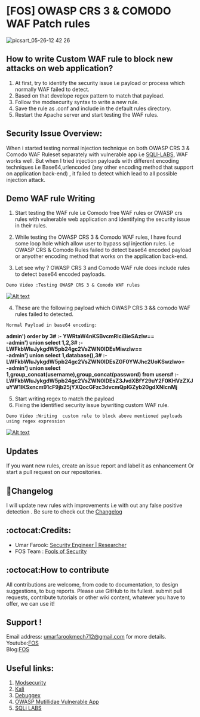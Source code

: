 # [FOS] OWASP CRS 3 & COMODO WAF Patch rules
![picsart_05-26-12 42 26](https://cloud.githubusercontent.com/assets/22318677/26484647/f8728c7c-4210-11e7-822d-7d3a19ca95e5.jpg)
## How to write Custom WAF rule to block new attacks on web application?
   1. At first, try to identify the security issue i.e payload or process which normally  WAF failed to detect. 
   2. Based on that develope regex pattern to match that payload. 
   3. Follow the modsecurity syntax to  write a new rule.
   4. Save the rule as .conf and include in the default rules directory.
   5. Restart the Apache server and start testing the WAF rules. 


## Security Issue Overview:
When i started testing normal injection technique on both OWASP CRS 3 & Comodo WAF Ruleset  separately with vulnerable app i.e [SQLI-LABS](https://github.com/Audi-1/sqli-labs), WAF works well. But when I tried injection payloads with different encoding techniques i.e Base64,urlencoded  (any other encoding method that support on application back-end) , it failed to detect  which lead to all possible injection attack.
   

## Demo WAF rule Writing 

1. Start testing the WAF rule i.e Comodo free WAF rules or OWASP crs rules with vulnerable web application and identifying the security issue in their rules.

2. While testing the OWASP CRS 3 &  Comodo WAF rules, I  have found  some loop hole which allow user to bypass sql injection rules. i.e OWASP CRS & Comodo Rules failed to detect base64 encoded payload or anyother encoding method that works on the application back-end.
 
3. Let see why ? OWASP CRS 3 and Comodo WAF rule does include rules to detect base64 encoded payloads.

 `Demo Video :Testing OWASP CRS 3 & Comodo WAF rules`

[![Alt text](https://img.youtube.com/vi/_CgNY9u94LU/0.jpg)](https://www.youtube.com/watch?v=_CgNY9u94LU)


4. These are the following payload which OWASP CRS 3 && comodo WAF rules failed to detected. <br>

`Normal Payload in base64 encoding:`

**admin') order by 3# :- YWRtaW4nKSBvcmRlciBieSAzIw==  <br /> 
 -admin') union select 1,2,3# :- LWFkbWluJykgdW5pb24gc2VsZWN0IDEsMiwzIw== <br />
 -admin') union select 1,database(),3# :- LWFkbWluJykgdW5pb24gc2VsZWN0IDEsZGF0YWJhc2UoKSwzIwo= <br />
 -admin') union select 1,group_concat(username),group_concat(password) from users# :-    LWFkbWluJykgdW5pb24gc2VsZWN0IDEsZ3JvdXBfY29uY2F0KHVzZXJuYW1lKSxncm91cF9jb25jYXQocGFzc3dvcmQpIGZyb20gdXNlcnMj**
 
 5. Start writing regex to match the payload
 6. Fixing the identified security issue  bywriting custom WAF rule.

`Demo Video :Writing  custom rule to block above mentioned payloads using regex expression`

[![Alt text](https://img.youtube.com/vi/e248UPpkca0/0.jpg)](https://www.youtube.com/watch?v=e248UPpkca0)


## Updates
If you want new rules, create an issue report and label it as enhancement Or start a pull request on our repositories.

## :scroll:Changelog
I will update new rules with  improvements i.e with out any false positive detection . Be sure to check out the [Changelog](https://github.com/umarfarook882/WAF-Rule-Writing-part-2/wiki/Change-Log)
 
## :octocat:Credits:
* Umar Farook: [Security Engineer | Researcher](https://www.linkedin.com/in/umar-farook-a45603101)
* FOS Team : [Fools of Security](https://www.youtube.com/channel/UCEBHO0kD1WFvIhf9wBCU-VQ)

## :octocat:How to contribute
All contributions are welcome, from code to documentation, to design suggestions, to bug reports.
Please use GitHub to its fullest. submit pull requests, contribute tutorials or other wiki content, whatever 
you have to offer, we can use it!

## Support !
  Email address: umarfarookmech712@gmail.com  for more details. <br>
  Youtube:[FOS](https://www.youtube.com/channel/UCEBHO0kD1WFvIhf9wBCU-VQ) <br>
  Blog:[FOS](https://fosecurity.blogspot.com) 

## Useful links:
 1. [Modsecurity](www.modsecurity.com/)
 2. [Kali](https://www.kali.org/)
 3. [Debuggex](https://www.debuggex.com/)
 4. [OWASP Mutillidae Vulnerable App](https://www.owasp.org/index.php/OWASP_Mutillidae_2_Project)
 5. [SQLi LABS](https://github.com/Audi-1/sqli-labs)
